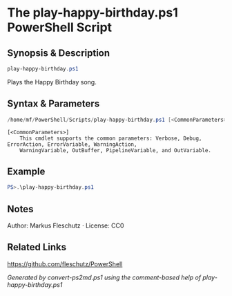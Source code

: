 # The play-happy-birthday.ps1 PowerShell Script

## Synopsis & Description
```powershell
play-happy-birthday.ps1
```

Plays the Happy Birthday song.

## Syntax & Parameters
```powershell
/home/mf/PowerShell/Scripts/play-happy-birthday.ps1 [<CommonParameters>]
```

```
[<CommonParameters>]
    This cmdlet supports the common parameters: Verbose, Debug, ErrorAction, ErrorVariable, WarningAction, 
    WarningVariable, OutBuffer, PipelineVariable, and OutVariable.
```

## Example
```powershell
PS>.\play-happy-birthday.ps1
```


## Notes
Author: Markus Fleschutz · License: CC0

## Related Links
https://github.com/fleschutz/PowerShell

*Generated by convert-ps2md.ps1 using the comment-based help of play-happy-birthday.ps1*
